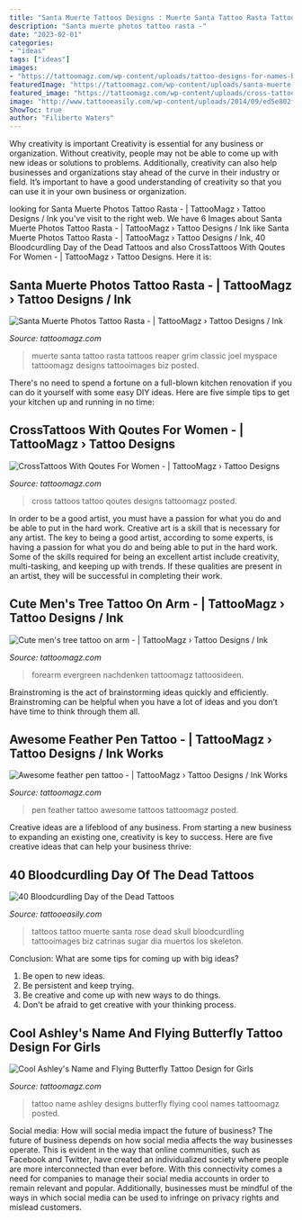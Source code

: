```yaml
---
title: "Santa Muerte Tattoos Designs : Muerte Santa Tattoo Rasta Tattoos Reaper Grim Classic Joel Myspace Tattoomagz Designs Tattooimages Biz Posted"
description: "Santa muerte photos tattoo rasta -"
date: "2023-02-01"
categories:
- "ideas"
tags: ["ideas"]
images:
- "https://tattoomagz.com/wp-content/uploads/tattoo-designs-for-names-best-tattoo-designs-for-effective-tattooing-name-tattoo-and-free-37643.jpg"
featuredImage: "https://tattoomagz.com/wp-content/uploads/santa-muerte-tattoos-santa-muerte-photos-from-joel-martinez-tattoo-rasta-on-myspace-32623.jpg"
featured_image: "https://tattoomagz.com/wp-content/uploads/cross-tattoos-for-women-tattoos-for-women-tattoo-shop-77297.jpg"
image: "http://www.tattooeasily.com/wp-content/uploads/2014/09/ed5e802f468b292be40fadc2433f142e.jpg"
ShowToc: true
author: "Filiberto Waters"
---
```



Why creativity is important
Creativity is essential for any business or organization. Without creativity, people may not be able to come up with new ideas or solutions to problems. Additionally, creativity can also help businesses and organizations stay ahead of the curve in their industry or field. It’s important to have a good understanding of creativity so that you can use it in your own business or organization.

	

		
looking for Santa Muerte Photos Tattoo Rasta - | TattooMagz › Tattoo Designs / Ink you've visit to the right web. We have 6 Images about Santa Muerte Photos Tattoo Rasta - | TattooMagz › Tattoo Designs / Ink like Santa Muerte Photos Tattoo Rasta - | TattooMagz › Tattoo Designs / Ink, 40 Bloodcurdling Day of the Dead Tattoos and also CrossTattoos With Qoutes For Women - | TattooMagz › Tattoo Designs. Here it is:
		
    
## Santa Muerte Photos Tattoo Rasta - | TattooMagz › Tattoo Designs / Ink

<img loading=lazy src="https://tattoomagz.com/wp-content/uploads/santa-muerte-tattoos-santa-muerte-photos-from-joel-martinez-tattoo-rasta-on-myspace-32623.jpg" onerror="this.onerror=null;this.src='https://tse2.mm.bing.net/th?id=OIP.pxRRvcPV-77rHHVFdveLmwHaMb&amp;pid=15.1';" alt="Santa Muerte Photos Tattoo Rasta - | TattooMagz › Tattoo Designs / Ink">

_Source: tattoomagz.com_

>muerte santa tattoo rasta tattoos reaper grim classic joel myspace tattoomagz designs tattooimages biz posted. 

	

There's no need to spend a fortune on a full-blown kitchen renovation if you can do it yourself with some easy DIY ideas. Here are five simple tips to get your kitchen up and running in no time: 

    
## CrossTattoos With Qoutes For Women - | TattooMagz › Tattoo Designs

<img loading=lazy src="https://tattoomagz.com/wp-content/uploads/cross-tattoos-for-women-tattoos-for-women-tattoo-shop-77297.jpg" onerror="this.onerror=null;this.src='https://tse3.mm.bing.net/th?id=OIP.M0gDalNKgOMbMV7SDUGOzwHaK4&amp;pid=15.1';" alt="CrossTattoos With Qoutes For Women - | TattooMagz › Tattoo Designs">

_Source: tattoomagz.com_

>cross tattoos tattoo qoutes designs tattoomagz posted. 

	

In order to be a good artist, you must have a passion for what you do and be able to put in the hard work.
Creative art is a skill that is necessary for any artist. The key to being a good artist, according to some experts, is having a passion for what you do and being able to put in the hard work. Some of the skills required for being an excellent artist include creativity, multi-tasking, and keeping up with trends. If these qualities are present in an artist, they will be successful in completing their work.

    
## Cute Men&#039;s Tree Tattoo On Arm - | TattooMagz › Tattoo Designs / Ink

<img loading=lazy src="https://tattoomagz.com/wp-content/uploads/2014/07/Cute-mens-tree-tattoo-on-arm.jpg" onerror="this.onerror=null;this.src='https://tse3.mm.bing.net/th?id=OIP.DZQItXWh9YwBoB9mR2254gHaLH&amp;pid=15.1';" alt="Cute men&#039;s tree tattoo on arm - | TattooMagz › Tattoo Designs / Ink">

_Source: tattoomagz.com_

>forearm evergreen nachdenken tattoomagz tattoosideen. 

	

Brainstroming is the act of brainstorming ideas quickly and efficiently. Brainstroming can be helpful when you have a lot of ideas and you don’t have time to think through them all.

    
## Awesome Feather Pen Tattoo - | TattooMagz › Tattoo Designs / Ink Works

<img loading=lazy src="https://tattoomagz.com/wp-content/uploads/Awesome-feather-pen-tattoo-585x900.jpg" onerror="this.onerror=null;this.src='https://tse1.mm.bing.net/th?id=OIP.PHzTHCEPvYdS0XWkd7UopgHaLZ&amp;pid=15.1';" alt="Awesome feather pen tattoo - | TattooMagz › Tattoo Designs / Ink Works">

_Source: tattoomagz.com_

>pen feather tattoo awesome tattoos tattoomagz posted. 

	

Creative ideas are a lifeblood of any business. From starting a new business to expanding an existing one, creativity is key to success. Here are five creative ideas that can help your business thrive:

    
## 40 Bloodcurdling Day Of The Dead Tattoos

<img loading=lazy src="http://www.tattooeasily.com/wp-content/uploads/2014/09/ed5e802f468b292be40fadc2433f142e.jpg" onerror="this.onerror=null;this.src='https://tse1.mm.bing.net/th?id=OIP.CXRS1b-qQ6yMPda8jRELKQHaMW&amp;pid=15.1';" alt="40 Bloodcurdling Day of the Dead Tattoos">

_Source: tattooeasily.com_

>tattoos tattoo muerte santa rose dead skull bloodcurdling tattooimages biz catrinas sugar dia muertos los skeleton. 

	

Conclusion: What are some tips for coming up with big ideas?
1. Be open to new ideas.
2. Be persistent and keep trying.
3. Be creative and come up with new ways to do things.
4. Don't be afraid to get creative with your thinking process.

    
## Cool Ashley&#039;s Name And Flying Butterfly Tattoo Design For Girls

<img loading=lazy src="https://tattoomagz.com/wp-content/uploads/tattoo-designs-for-names-best-tattoo-designs-for-effective-tattooing-name-tattoo-and-free-37643.jpg" onerror="this.onerror=null;this.src='https://tse2.mm.bing.net/th?id=OIP.PbA8QGV83f6ObeCbU937lQHaMX&amp;pid=15.1';" alt="Cool Ashley&#039;s Name and Flying Butterfly Tattoo Design for Girls">

_Source: tattoomagz.com_

>tattoo name ashley designs butterfly flying cool names tattoomagz posted. 

	

Social media: How will social media impact the future of business?
The future of business depends on how social media affects the way businesses operate. This is evident in the way that online communities, such as Facebook and Twitter, have created an individualized society where people are more interconnected than ever before. With this connectivity comes a need for companies to manage their social media accounts in order to remain relevant and popular. Additionally, businesses must be mindful of the ways in which social media can be used to infringe on privacy rights and mislead customers.

